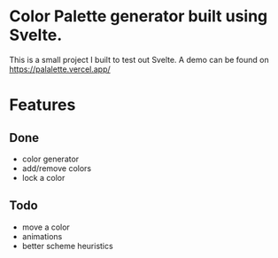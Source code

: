 # Color Palette generator built using Svelte.

This is a small project I built to test out Svelte. 
A demo can be found on https://palalette.vercel.app/


# Features
## Done
- color generator
- add/remove colors
- lock a color

## Todo
- move a color
- animations
- better scheme heuristics
